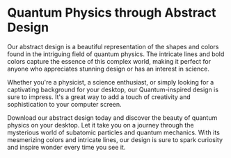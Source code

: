 <!--font:Poppins-->

# Quantum Physics through Abstract Design

Our abstract design is a beautiful representation of the shapes and colors found in the intriguing field of quantum physics. The intricate lines and bold colors capture the essence of this complex world, making it perfect for anyone who appreciates stunning design or has an interest in science.

Whether you're a physicist, a science enthusiast, or simply looking for a captivating background for your desktop, our Quantum-inspired design is sure to impress. It's a great way to add a touch of creativity and sophistication to your computer screen.

Download our abstract design today and discover the beauty of quantum physics on your desktop. Let it take you on a journey through the mysterious world of subatomic particles and quantum mechanics. With its mesmerizing colors and intricate lines, our design is sure to spark curiosity and inspire wonder every time you see it.

<!--

Write me markdown content of website with wallpaper:

"An abstract wallpaper inspired by the shapes and colors of quantum physics, with bold colors and intricate lines."

The header of the page should not be copy of the text but rather a real content of the website which is using this wallpaper.


---


# Quantum Wallpaper

Enhance your desktop with our abstract wallpaper inspired by the fascinating world of quantum physics. The wallpaper features bold colors and intricate lines that capture the essence of this complex field.

Whether you're a physicist, science enthusiast, or just appreciate beautiful design, our Quantum Wallpaper is sure to impress. It's perfect for adding a touch of creativity and sophistication to your computer screen.

Download now and experience the beauty of quantum physics on your desktop!


---


Heading should not include word "wallpaper". The website should not be about the wallpaper itself, wallpaper is just a related background, rewrite whole content.


---


# Explore the Quantum World with Our Abstract Design

Our abstract design is inspired by the fascinating shapes and colors of quantum physics. The intricate lines and bold colors capture the essence of this complex field, making it perfect for anyone who appreciates beautiful design or has an interest in science.

Whether you're a physicist, a science enthusiast, or just looking for a stunning background for your desktop, our Quantum-inspired design is sure to impress. It's a great way to add a touch of creativity and sophistication to your computer screen.

Download now and explore the beauty of quantum physics on your desktop. Let our abstract design take you on a journey through the mysterious world of subatomic particles and quantum mechanics.


---


Heading is too long, rewrite whole content.


---


# Discover the Beauty of Quantum Physics with Our Abstract Design

Our abstract design is a stunning representation of the shapes and colors found in the fascinating world of quantum physics. The intricate lines and bold colors capture the essence of this complex field, making it perfect for anyone who appreciates beautiful design or has an interest in science.

Whether you're a physicist, a science enthusiast, or just looking for a captivating background for your desktop, our Quantum-inspired design is sure to impress. It's a great way to add a touch of creativity and sophistication to your computer screen.

Experience the beauty of quantum physics on your desktop by downloading our abstract design today. Let it take you on a journey through the mysterious world of subatomic particles and quantum mechanics. With its mesmerizing colors and intricate lines, our design is sure to inspire awe and wonder every time you see it.


---


Heading is too long, rewrite whole content.


---


# Explore the Fascinating World of Quantum Physics with Our Abstract Design

Our abstract design is a beautiful representation of the shapes and colors found in the intriguing field of quantum physics. The intricate lines and bold colors capture the essence of this complex world, making it perfect for anyone who appreciates stunning design or has an interest in science.

Whether you're a physicist, a science enthusiast, or simply looking for a captivating background for your desktop, our Quantum-inspired design is sure to impress. It's a great way to add a touch of creativity and sophistication to your computer screen.

Download our abstract design today and discover the beauty of quantum physics on your desktop. Let it take you on a journey through the mysterious world of subatomic particles and quantum mechanics. With its mesmerizing colors and intricate lines, our design is sure to spark curiosity and inspire wonder every time you see it.


---


Write me a Google font which is best fitting for the website.

Pick from the list:
- Open Sans
- Playfair Display
- Lato
- Barlow Condensed
- Dancing Script
- Lobster
- Roboto
- Futura
- Alegreya
- Inter
- Great Vibes
- Poppins
- Montserrat
- Orbitron
- Raleway
- IBM Plex Sans
- Exo 2


Write just the font name nothing else.


---


Poppins

-->
